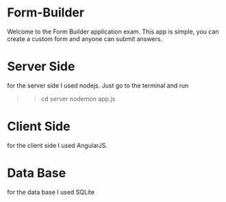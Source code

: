 # Form-Builder

Welcome to the Form Builder application exam. This app is simple, you can create a custom form and anyone can submit answers.

# Server Side
for the server side I used nodejs. 
Just go to the terminal and run
>>cd server
>nodemon app.js

# Client Side
for the client side I used AngularJS.

# Data Base
for the data base I used SQLite